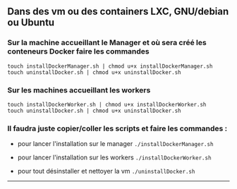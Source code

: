 
## Dans des vm ou des containers LXC, GNU/debian ou Ubuntu


### Sur la machine accueillant le Manager et où sera créé les conteneurs Docker faire les commandes


```
touch installDockerManager.sh | chmod u+x installDockerManager.sh
touch uninstallDocker.sh | chmod u+x uninstallDocker.sh
```

### Sur les machines accueillant les workers

```
touch installDockerWorker.sh | chmod u+x installDockerWorker.sh
touch uninstallDocker.sh | chmod u+x uninstallDocker.sh
```

### Il faudra juste copier/coller les scripts et faire les commandes :

- pour lancer l'installation sur le manager
`./installDockerManager.sh`

- pour lancer l'installation sur les workers
`./installDockerWorker.sh`

- pour tout désinstaller et nettoyer la vm
`./uninstallDocker.sh`

-----------------------------
